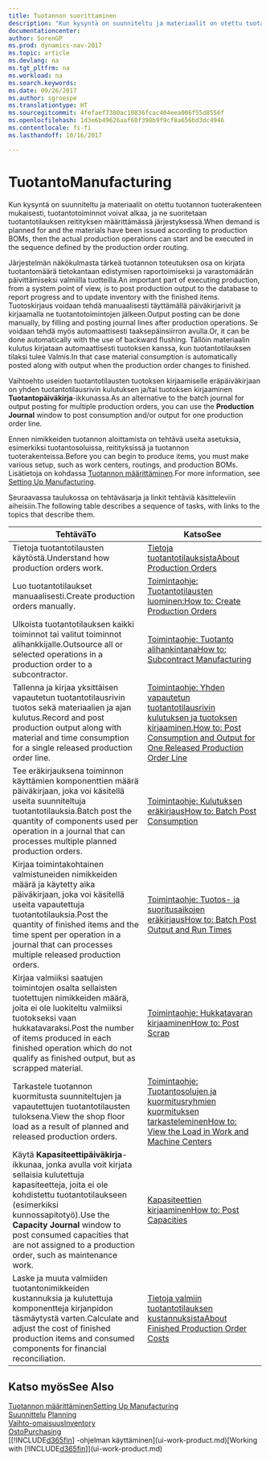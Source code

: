 ```yaml
---
title: Tuotannon suorittaminen
description: "Kun kysyntä on suunniteltu ja materiaalit on otettu tuotannon tuoterakenteen mukaisesti, tuotantotoiminnot voivat alkaa, ja ne suoritetaan tuotantotilauksen reitityksen määrittämässä järjestyksessä."
documentationcenter: 
author: SorenGP
ms.prod: dynamics-nav-2017
ms.topic: article
ms.devlang: na
ms.tgt_pltfrm: na
ms.workload: na
ms.search.keywords: 
ms.date: 09/26/2017
ms.author: sgroespe
ms.translationtype: HT
ms.sourcegitcommit: 4fefaef7380ac10836fcac404eea006f55d8556f
ms.openlocfilehash: 1d3e6b49626aaf60f398b9f9cf8a656bd3dc4946
ms.contentlocale: fi-fi
ms.lasthandoff: 10/16/2017

---
```

# <a name="manufacturing"></a><span data-ttu-id="8bb9f-103">Tuotanto</span><span class="sxs-lookup"><span data-stu-id="8bb9f-103">Manufacturing</span></span>
<span data-ttu-id="8bb9f-104">Kun kysyntä on suunniteltu ja materiaalit on otettu tuotannon tuoterakenteen mukaisesti, tuotantotoiminnot voivat alkaa, ja ne suoritetaan tuotantotilauksen reitityksen määrittämässä järjestyksessä.</span><span class="sxs-lookup"><span data-stu-id="8bb9f-104">When demand is planned for and the materials have been issued according to production BOMs, then the actual production operations can start and be executed in the sequence defined by the production order routing.</span></span>  

<span data-ttu-id="8bb9f-105">Järjestelmän näkökulmasta tärkeä tuotannon toteutuksen osa on kirjata tuotantomäärä tietokantaan edistymisen raportoimiseksi ja varastomäärän päivittämiseksi valmiilla tuotteilla.</span><span class="sxs-lookup"><span data-stu-id="8bb9f-105">An important part of executing production, from a system point of view, is to post production output to the database to report progress and to update inventory with the finished items.</span></span> <span data-ttu-id="8bb9f-106">Tuotoskirjaus voidaan tehdä manuaalisesti täyttämällä päiväkirjarivit ja kirjaamalla ne tuotantotoimintojen jälkeen.</span><span class="sxs-lookup"><span data-stu-id="8bb9f-106">Output posting can be done manually, by filling and posting journal lines after production operations.</span></span> <span data-ttu-id="8bb9f-107">Se voidaan tehdä myös automaattisesti taaksepäinsiirron avulla.</span><span class="sxs-lookup"><span data-stu-id="8bb9f-107">Or, it can be done automatically with the use of backward flushing.</span></span> <span data-ttu-id="8bb9f-108">Tällöin materiaalin kulutus kirjataan automaattisesti tuotoksen kanssa, kun tuotantotilauksen tilaksi tulee Valmis.</span><span class="sxs-lookup"><span data-stu-id="8bb9f-108">In that case material consumption is automatically posted along with output when the production order changes to finished.</span></span>  

<span data-ttu-id="8bb9f-109">Vaihtoehto useiden tuotantotilausten tuotoksen kirjaamiselle eräpäiväkirjaan on yhden tuotantotilausrivin kulutuksen ja/tai tuotoksen kirjaaminen **Tuotantopäiväkirja**-ikkunassa.</span><span class="sxs-lookup"><span data-stu-id="8bb9f-109">As an alternative to the batch journal for output posting for multiple production orders, you can use the **Production Journal** window to post consumption and/or output for one production order line.</span></span>

<span data-ttu-id="8bb9f-110">Ennen nimikkeiden tuotannon aloittamista on tehtävä useita asetuksia, esimerkiksi tuotantosoluissa, reitityksissä ja tuotannon tuoterakenteissa.</span><span class="sxs-lookup"><span data-stu-id="8bb9f-110">Before you can begin to produce items, you must make various setup, such as work centers, routings, and production BOMs.</span></span> <span data-ttu-id="8bb9f-111">Lisätietoja on kohdassa [Tuotannon määrittäminen](production-configure-production-processes.md).</span><span class="sxs-lookup"><span data-stu-id="8bb9f-111">For more information, see [Setting Up Manufacturing](production-configure-production-processes.md).</span></span>

<span data-ttu-id="8bb9f-112">Seuraavassa taulukossa on tehtäväsarja ja linkit tehtäviä käsitteleviin aiheisiin.</span><span class="sxs-lookup"><span data-stu-id="8bb9f-112">The following table describes a sequence of tasks, with links to the topics that describe them.</span></span>   

|<span data-ttu-id="8bb9f-113">**Tehtävä**</span><span class="sxs-lookup"><span data-stu-id="8bb9f-113">**To**</span></span>|<span data-ttu-id="8bb9f-114">**Katso**</span><span class="sxs-lookup"><span data-stu-id="8bb9f-114">**See**</span></span>|  
|------------|-------------|  
|<span data-ttu-id="8bb9f-115">Tietoja tuotantotilausten käytöstä.</span><span class="sxs-lookup"><span data-stu-id="8bb9f-115">Understand how production orders work.</span></span>|[<span data-ttu-id="8bb9f-116">Tietoja tuotantotilauksista</span><span class="sxs-lookup"><span data-stu-id="8bb9f-116">About Production Orders</span></span>](production-about-production-orders.md)|
|<span data-ttu-id="8bb9f-117">Luo tuotantotilaukset manuaalisesti.</span><span class="sxs-lookup"><span data-stu-id="8bb9f-117">Create production orders manually.</span></span>|[<span data-ttu-id="8bb9f-118">Toimintaohje: Tuotantotilausten luominen:</span><span class="sxs-lookup"><span data-stu-id="8bb9f-118">How to: Create Production Orders</span></span>](production-how-to-create-production-orders.md)|
|<span data-ttu-id="8bb9f-119">Ulkoista tuotantotilauksen kaikki toiminnot tai valitut toiminnot alihankkijalle.</span><span class="sxs-lookup"><span data-stu-id="8bb9f-119">Outsource all or selected operations in a production order to a subcontractor.</span></span>|[<span data-ttu-id="8bb9f-120">Toimintaohje: Tuotanto alihankintana</span><span class="sxs-lookup"><span data-stu-id="8bb9f-120">How to: Subcontract Manufacturing</span></span>](production-how-to-subcontract-manufacturing.md)|
|<span data-ttu-id="8bb9f-121">Tallenna ja kirjaa yksittäisen vapautetun tuotantotilausrivin tuotos sekä materiaalien ja ajan kulutus.</span><span class="sxs-lookup"><span data-stu-id="8bb9f-121">Record and post production output along with material and time consumption for a single released production order line.</span></span>|[<span data-ttu-id="8bb9f-122">Toimintaohje: Yhden vapautetun tuotantotilausrivin kulutuksen ja tuotoksen kirjaaminen.</span><span class="sxs-lookup"><span data-stu-id="8bb9f-122">How to: Post Consumption and Output for One Released Production Order Line</span></span>](production-how-to-register-consumption-and-output.md)|  
|<span data-ttu-id="8bb9f-123">Tee eräkirjauksena toiminnon käyttämien komponenttien määrä päiväkirjaan, joka voi käsitellä useita suunniteltuja tuotantotilauksia.</span><span class="sxs-lookup"><span data-stu-id="8bb9f-123">Batch post the quantity of components used per operation in a journal that can processes multiple planned production orders.</span></span>|[<span data-ttu-id="8bb9f-124">Toimintaohje: Kulutuksen eräkirjaus</span><span class="sxs-lookup"><span data-stu-id="8bb9f-124">How to: Batch Post Consumption</span></span>](production-how-to-post-consumption.md)|
|<span data-ttu-id="8bb9f-125">Kirjaa toimintakohtainen valmistuneiden nimikkeiden määrä ja käytetty aika päiväkirjaan, joka voi käsitellä useita vapautettuja tuotantotilauksia.</span><span class="sxs-lookup"><span data-stu-id="8bb9f-125">Post the quantity of finished items and the time spent per operation in a journal that can processes multiple released production orders.</span></span>|[<span data-ttu-id="8bb9f-126">Toimintaohje: Tuotos- ja suoritusaikojen eräkirjaus</span><span class="sxs-lookup"><span data-stu-id="8bb9f-126">How to: Batch Post Output and Run Times</span></span>](production-how-to-post-output-quantity.md)|  
|<span data-ttu-id="8bb9f-127">Kirjaa valmiiksi saatujen toimintojen osalta sellaisten tuotettujen nimikkeiden määrä, joita ei ole luokiteltu valmiiksi tuotokseksi vaan hukkatavaraksi.</span><span class="sxs-lookup"><span data-stu-id="8bb9f-127">Post the number of items produced in each finished operation which do not qualify as finished output, but as scrapped material.</span></span>|[<span data-ttu-id="8bb9f-128">Toimintaohje: Hukkatavaran kirjaaminen</span><span class="sxs-lookup"><span data-stu-id="8bb9f-128">How to: Post Scrap</span></span>](production-how-to-post-scrap.md)|
|<span data-ttu-id="8bb9f-129">Tarkastele tuotannon kuormitusta suunniteltujen ja vapautettujen tuotantotilausten tuloksena.</span><span class="sxs-lookup"><span data-stu-id="8bb9f-129">View the shop floor load as a result of planned and released production orders.</span></span>|[<span data-ttu-id="8bb9f-130">Toimintaohje: Tuotantosolujen ja kuormitusryhmien kuormituksen tarkasteleminen</span><span class="sxs-lookup"><span data-stu-id="8bb9f-130">How to: View the Load in Work and Machine Centers</span></span>](production-how-to-view-the-load-on-work-centers.md)|      
|<span data-ttu-id="8bb9f-131">Käytä **Kapasiteettipäiväkirja**-ikkunaa, jonka avulla voit kirjata sellaisia kulutettuja kapasiteetteja, joita ei ole kohdistettu tuotantotilaukseen (esimerkiksi kunnossapitotyö).</span><span class="sxs-lookup"><span data-stu-id="8bb9f-131">Use the **Capacity Journal** window to post consumed capacities that are not assigned to a production order, such as maintenance work.</span></span>|[<span data-ttu-id="8bb9f-132">Kapasiteettien kirjaaminen</span><span class="sxs-lookup"><span data-stu-id="8bb9f-132">How to: Post Capacities</span></span>](production-how-to-post-capacities.md)|  
|<span data-ttu-id="8bb9f-133">Laske ja muuta valmiiden tuotantonimikkeiden kustannuksia ja kulutettuja komponentteja kirjanpidon täsmäytystä varten.</span><span class="sxs-lookup"><span data-stu-id="8bb9f-133">Calculate and adjust the cost of finished production items and consumed components for financial reconciliation.</span></span>|[<span data-ttu-id="8bb9f-134">Tietoja valmiin tuotantotilauksen kustannuksista</span><span class="sxs-lookup"><span data-stu-id="8bb9f-134">About Finished Production Order Costs</span></span>](finance-about-finished-production-order-costs.md)|  

## <a name="see-also"></a><span data-ttu-id="8bb9f-135">Katso myös</span><span class="sxs-lookup"><span data-stu-id="8bb9f-135">See Also</span></span>  
[<span data-ttu-id="8bb9f-136">Tuotannon määrittäminen</span><span class="sxs-lookup"><span data-stu-id="8bb9f-136">Setting Up Manufacturing</span></span>](production-configure-production-processes.md)  
<span data-ttu-id="8bb9f-137">[Suunnittelu](production-planning.md)    </span><span class="sxs-lookup"><span data-stu-id="8bb9f-137">[Planning](production-planning.md)    </span></span>  
[<span data-ttu-id="8bb9f-138">Vaihto-omaisuus</span><span class="sxs-lookup"><span data-stu-id="8bb9f-138">Inventory</span></span>](inventory-manage-inventory.md)  
[<span data-ttu-id="8bb9f-139">Osto</span><span class="sxs-lookup"><span data-stu-id="8bb9f-139">Purchasing</span></span>](purchasing-manage-purchasing.md)  
<span data-ttu-id="8bb9f-140">[[!INCLUDE[d365fin](includes/d365fin_md.md)] -ohjelman käyttäminen](ui-work-product.md)</span><span class="sxs-lookup"><span data-stu-id="8bb9f-140">[Working with [!INCLUDE[d365fin](includes/d365fin_md.md)]](ui-work-product.md)</span></span>

